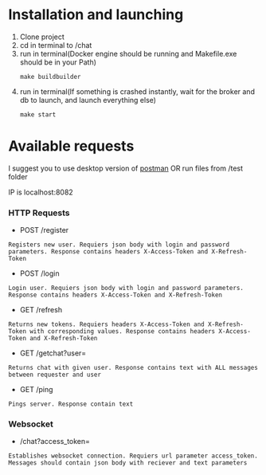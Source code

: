 # Installation and launching
1. Clone project
2. cd in terminal to /chat
3. run in terminal(Docker engine should be running and Makefile.exe should be in your Path)
   ```
   make buildbuilder
   ```
4. run in terminal(If something is crashed instantly, wait for the broker and db to launch, and launch everything else)
    ```
   make start
   ```
# Available requests
I suggest you to use desktop version of [postman](https://web.postman.co) OR run files from /test folder

IP is localhost:8082
### HTTP Requests
- POST /register

`Registers new user. Requiers json body with login and password parameters. Response contains headers X-Access-Token and X-Refresh-Token`
- POST /login

`Login user. Requiers json body with login and password parameters. Response contains headers X-Access-Token and X-Refresh-Token`
- GET /refresh

`Returns new tokens. Requiers headers X-Access-Token and X-Refresh-Token with corresponding values. Response contains headers X-Access-Token and X-Refresh-Token`
- GET /getchat?user=

`Returns chat with given user. Response contains text with ALL messages between requester and user`
- GET /ping

`Pings server. Response contain text`
### Websocket
- /chat?access_token=

`Establishes websocket connection. Requiers url parameter access_token. Messages should contain json body with reciever and text parameters`
